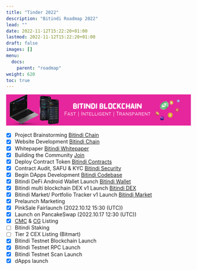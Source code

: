 ```yaml
---
title: "Tinder 2022"
description: "Bitindi Roadmap 2022"
lead: ""
date: 2022-11-12T15:22:20+01:00
lastmod: 2022-11-12T15:22:20+01:00
draft: false
images: []
menu:
  docs:
    parent: "roadmap"
weight: 620
toc: true
---
```



![Bitindi!](https://raw.githubusercontent.com/bitindi/bitindi/main/assets/images/linkd.png "Bitindi Chain")

- [x] Project Brainstorming [Bitindi Chain](https://www.bitindi.com/) 
- [x] Website Development [Bitindi Chain](https://www.bitindi.com/)
- [x] Whitepaper [Bitindi Whitepaper](https://www.bitindi.com/white-paper)
- [x] Building the Community [Join](https://linktr.ee/bitindichain)
- [x] Deploy Contract Token [Bitindi Contracts](https://bscscan.com/token/0x77fc65dedA64f0CCA9e3aEa7b9D8521f4151882e)
- [x] Contract Audit, SAFU & KYC [Bitindi Security](https://www.bitindi.com/security)
- [x] Begin DApps Development [Bitindi Codebase](https://github.com/bitindi)
- [x] Bitindi DeFi Android Wallet Launch [Bitindi Wallet](https://wallet.bitindi.com/)
- [x] Bitindi multi blockchain DEX v1 Launch [Bitindi DEX ](https://dex.bitindi.com/)
- [x] Bitindi Market/ Portfolio Tracker v1 Launch [Bitindi Market ](https://market.bitindi.com/)
- [x] Prelaunch Marketing 
- [x] PinkSale Fairlaunch (2022.10.12 15:30 (UTC))
- [x] Launch on PancakeSwap (2022.10.17 12:30 (UTC))
- [x] [CMC](https://coinmarketcap.com/currencies/bitindi-chain/) & [CG](https://www.coingecko.com/en/coins/bitindi-chain) Listing
- [ ] Bitindi Staking
- [ ] Tier 2 CEX Listing (Bitmart)
- [x] Bitindi Testnet Blockchain Launch
- [x] Bitindi Testnet RPC Launch
- [x] Bitindi Testnet Scan Launch
- [x] dApps launch